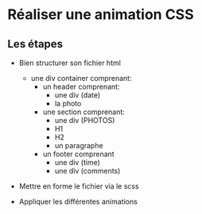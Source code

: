 # Réaliser une animation CSS

## Les étapes

* Bien structurer son fichier html
	* une div container comprenant:
		* un header comprenant:
			* une div (date)
			* la photo
		* une section comprenant:
			* une div (PHOTOS)
			* H1
			* H2
			* un paragraphe
		* un footer comprenant
			* une div (time)
			* une div (comments)

* Mettre en forme le fichier via le scss
* Appliquer les différentes animations 


